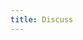 ```yaml
---
title: Discuss
---
```


<iframe id="forum_embed"
  src="javascript:void(0)"
  scrolling="no"
  frameborder="0"
  width="600"
  height="700">
</iframe>
<script type="text/javascript">
  document.getElementById('forum_embed').src =
     'https://groups.google.com/forum/embed/?place=forum/hoodle'
     + '&showsearch=true&showpopout=true&showtabs=false'
     + '&parenturl=' + encodeURIComponent(window.location.href);
</script>
